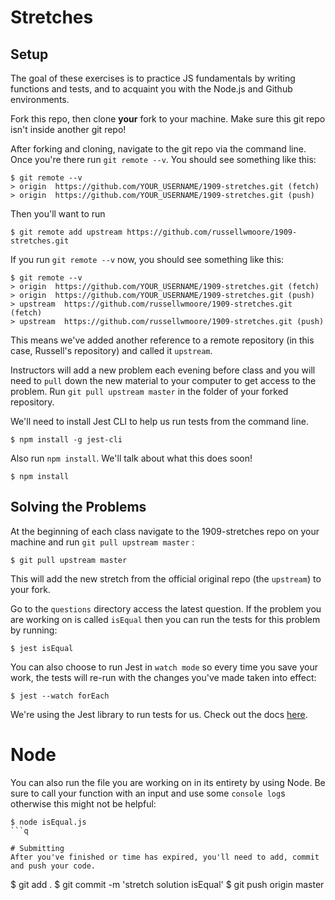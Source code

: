 # Stretches

## Setup
The goal of these exercises is to practice JS fundamentals by writing functions and tests, and to acquaint you with the Node.js and Github environments. 

Fork this repo, then clone **your** fork to your machine. Make sure this git repo isn't inside another git repo!

After forking and cloning, navigate to the git repo via the command line. Once you're there run `git remote --v`. You should see something like this:

```
$ git remote --v
> origin  https://github.com/YOUR_USERNAME/1909-stretches.git (fetch)
> origin  https://github.com/YOUR_USERNAME/1909-stretches.git (push)
```

Then you'll want to run 
```
$ git remote add upstream https://github.com/russellwmoore/1909-stretches.git
```

If you run `git remote --v` now, you should see something like this:

```
$ git remote --v
> origin  https://github.com/YOUR_USERNAME/1909-stretches.git (fetch)
> origin  https://github.com/YOUR_USERNAME/1909-stretches.git (push)
> upstream  https://github.com/russellwmoore/1909-stretches.git (fetch)
> upstream  https://github.com/russellwmoore/1909-stretches.git (push)
```

This means we've added another reference to a remote repository (in this case, Russell's repository) and called it `upstream`. 

Instructors will add a new problem each evening before class and you will need to `pull` down the new material to your computer to get access to the problem. Run `git pull upstream master` in the folder of your forked repository.


We'll need to install Jest CLI to help us run tests from the command line.
```
$ npm install -g jest-cli
```

Also run `npm install`. We'll talk about what this does soon!
```
$ npm install
```

## Solving the Problems

At the beginning of each class navigate to the 1909-stretches repo on your machine and run `git pull upstream master` :
```
$ git pull upstream master
```

This will add the new stretch from the official original repo (the `upstream`) to your fork. 


Go to the `questions` directory access the latest question. If the problem you are working on is called `isEqual` then you can run the tests for this problem by running:
```
$ jest isEqual
```

You can also choose to run Jest in `watch mode` so every time you save your work, the tests will re-run with the changes you've made taken into effect: 
```
$ jest --watch forEach
```
We're using the Jest library to run tests for us. Check out the docs [here](https://jestjs.io/docs).

# Node
You can also run the file you are working on in its entirety by using Node. Be sure to call your function with an input and use some `console log`s otherwise this might not be helpful:

```
$ node isEqual.js
```q

# Submitting
After you've finished or time has expired, you'll need to add, commit and push your code.

```
$ git add .
$ git commit -m 'stretch solution isEqual'
$ git push origin master
```
